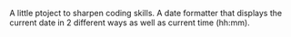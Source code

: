 A little ptoject to sharpen coding skills.
A date formatter that displays the current date in 2 different ways as well as current time (hh:mm).
